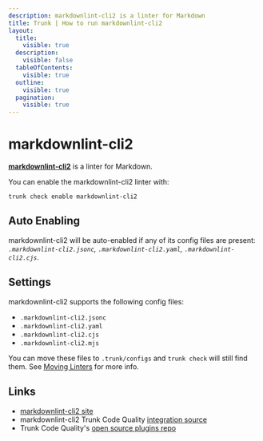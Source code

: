 ```yaml
---
description: markdownlint-cli2 is a linter for Markdown
title: Trunk | How to run markdownlint-cli2
layout:
  title:
    visible: true
  description:
    visible: false
  tableOfContents:
    visible: true
  outline:
    visible: true
  pagination:
    visible: true
---
```


# markdownlint-cli2

[**markdownlint-cli2**](https://github.com/DavidAnson/markdownlint-cli2) is a linter for Markdown.

You can enable the markdownlint-cli2 linter with:

```shell
trunk check enable markdownlint-cli2
```

## Auto Enabling

markdownlint-cli2 will be auto-enabled if any of its config files are present: *`.markdownlint-cli2.jsonc`, `.markdownlint-cli2.yaml`, `.markdownlint-cli2.cjs`*.

## Settings

markdownlint-cli2 supports the following config files:
* `.markdownlint-cli2.jsonc`
* `.markdownlint-cli2.yaml`
* `.markdownlint-cli2.cjs`
* `.markdownlint-cli2.mjs`

You can move these files to `.trunk/configs` and `trunk check` will still find them. See [Moving Linters](../configure-linters.md#moving-linters) for more info.




## Links

- [markdownlint-cli2 site](https://github.com/DavidAnson/markdownlint-cli2)
- markdownlint-cli2 Trunk Code Quality [integration source](https://github.com/trunk-io/plugins/tree/main/linters/markdownlint-cli2)
- Trunk Code Quality's [open source plugins repo](https://github.com/trunk-io/plugins/tree/main)
